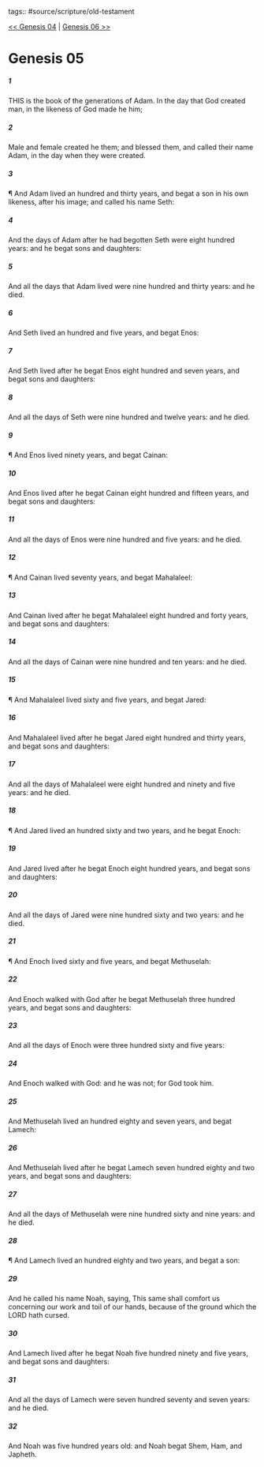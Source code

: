 tags:: #source/scripture/old-testament

[<< Genesis 04](source/scripture/old-testament/01_Genesis/Genesis_04.md) | [Genesis 06 >>](source/scripture/old-testament/01_Genesis/Genesis_06.md)

# Genesis 05

##### 1

THIS is the book of the generations of Adam. In the day that God created man, in the likeness of God made he him;

##### 2

Male and female created he them; and blessed them, and called their name Adam, in the day when they were created.

##### 3

¶ And Adam lived an hundred and thirty years, and begat a son in his own likeness, after his image; and called his name Seth:

##### 4

And the days of Adam after he had begotten Seth were eight hundred years: and he begat sons and daughters:

##### 5

And all the days that Adam lived were nine hundred and thirty years: and he died.

##### 6

And Seth lived an hundred and five years, and begat Enos:

##### 7

And Seth lived after he begat Enos eight hundred and seven years, and begat sons and daughters:

##### 8

And all the days of Seth were nine hundred and twelve years: and he died.

##### 9

¶ And Enos lived ninety years, and begat Cainan:

##### 10

And Enos lived after he begat Cainan eight hundred and fifteen years, and begat sons and daughters:

##### 11

And all the days of Enos were nine hundred and five years: and he died.

##### 12

¶ And Cainan lived seventy years, and begat Mahalaleel:

##### 13

And Cainan lived after he begat Mahalaleel eight hundred and forty years, and begat sons and daughters:

##### 14

And all the days of Cainan were nine hundred and ten years: and he died.

##### 15

¶ And Mahalaleel lived sixty and five years, and begat Jared:

##### 16

And Mahalaleel lived after he begat Jared eight hundred and thirty years, and begat sons and daughters:

##### 17

And all the days of Mahalaleel were eight hundred and ninety and five years: and he died.

##### 18

¶ And Jared lived an hundred sixty and two years, and he begat Enoch:

##### 19

And Jared lived after he begat Enoch eight hundred years, and begat sons and daughters:

##### 20

And all the days of Jared were nine hundred sixty and two years: and he died.

##### 21

¶ And Enoch lived sixty and five years, and begat Methuselah:

##### 22

And Enoch walked with God after he begat Methuselah three hundred years, and begat sons and daughters:

##### 23

And all the days of Enoch were three hundred sixty and five years:

##### 24

And Enoch walked with God: and he was not; for God took him.

##### 25

And Methuselah lived an hundred eighty and seven years, and begat Lamech:

##### 26

And Methuselah lived after he begat Lamech seven hundred eighty and two years, and begat sons and daughters:

##### 27

And all the days of Methuselah were nine hundred sixty and nine years: and he died.

##### 28

¶ And Lamech lived an hundred eighty and two years, and begat a son:

##### 29

And he called his name Noah, saying, This same shall comfort us concerning our work and toil of our hands, because of the ground which the LORD hath cursed.

##### 30

And Lamech lived after he begat Noah five hundred ninety and five years, and begat sons and daughters:

##### 31

And all the days of Lamech were seven hundred seventy and seven years: and he died.

##### 32

And Noah was five hundred years old: and Noah begat Shem, Ham, and Japheth.
